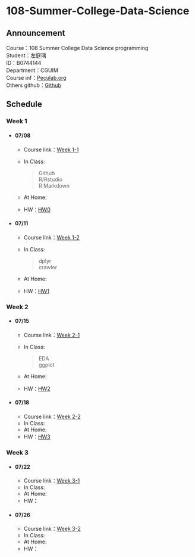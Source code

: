 # 108-Summer-College-Data-Science

## Announcement
Course：108 Summer College Data Science programming    
Student：左庭瑀  
ID：B0744144   
Department：CGUIM  
Course inf：[Peculab.org](http://peculab.org/)             
Others github：[Github](http://peculab.org/2019/07/03/108-全國夏季學院學員-github/)              

## Schedule      
    
 ### Week 1          
 * #### 07/08        
   * Course link：[Week 1-1](http://peculab.org/2019/07/03/108-全國夏季學院課程內容/)          
   * In Class:      
     > Github           
       R/Rstudio        
       R Markdown           
       
   * At Home:      
   * HW：[HW0](https://tytso077.github.io/108-Summer-College-Data-Science/Week%201-1_0708/HW_R-Markdown_0.html) 

 * #### 07/11       
   * Course link：[Week 1-2](http://peculab.org/2019/07/10/108-全國夏季學院-7-11-class-2/)      
   * In Class:     
     > dplyr            
       crawler          
       
   * At Home:    
   * HW：[HW1](https://tytso077.github.io/108-Summer-College-Data-Science/Week%201-2_0711/hw22.html)                        

### Week 2   
 * #### 07/15
   * Course link：[Week 2-1](http://peculab.org/2019/07/11/108-全國夏季學院-7-15-class-3/)                   
   * In Class:
     > EDA              
       ggplot
   
   * At Home:                   
   * HW：[HW2](https://tytso077.github.io/108-Summer-College-Data-Science/Week%202-1_0715/HW3.html)                                   

 * #### 07/18
   * Course link：[Week 2-2](http://peculab.org/2019/07/15/108-%e5%85%a8%e5%9c%8b%e5%a4%8f%e5%ad%a3%e5%ad%b8%e9%99%a2-7-18-class-4/)     
   * In Class:       
   * At Home:       
   * HW：[HW3]()                 
 
### Week 3    
* #### 07/22
   * Course link：[Week 3-1]()                 
   * In Class:  
   * At Home:     
   * HW：       

* #### 07/26
   * Course link：[Week 3-2]()                
   * In Class:   
   * At Home:    
   * HW：        
